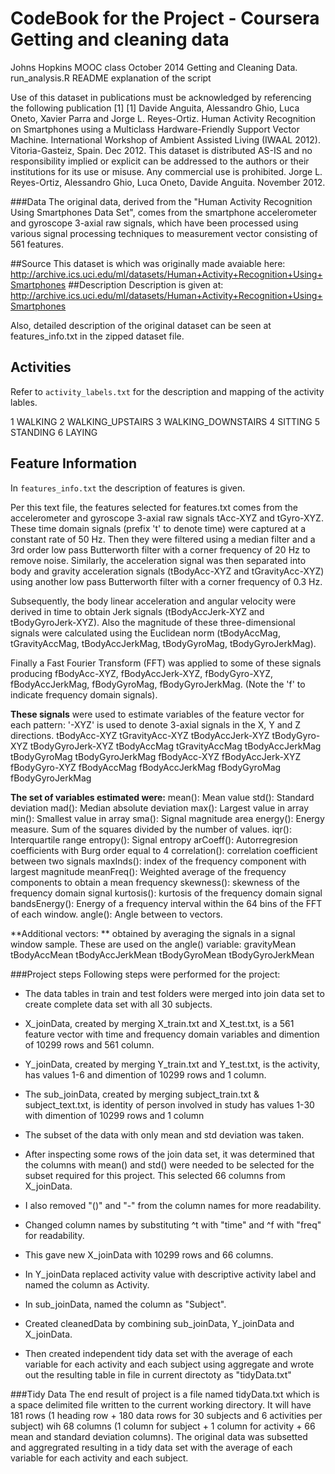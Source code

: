 CodeBook for the Project - Coursera Getting and cleaning data
=============================================================

Johns Hopkins MOOC class October 2014 Getting and Cleaning Data.  
run_analysis.R README explanation of the script

Use of this dataset in publications must be acknowledged by referencing
the following publication [1] 
[1] Davide Anguita, Alessandro Ghio, Luca Oneto, Xavier Parra and 
Jorge L. Reyes-Ortiz. Human Activity Recognition on Smartphones using a 
Multiclass Hardware-Friendly Support Vector Machine. International Workshop of
Ambient Assisted Living (IWAAL 2012). Vitoria-Gasteiz, Spain. Dec 2012.
This dataset is distributed AS-IS and no responsibility implied or explicit can
be addressed to the authors or their institutions for its use or misuse. Any
commercial use is prohibited. Jorge L. Reyes-Ortiz, Alessandro Ghio,
Luca Oneto, Davide Anguita. November 2012.

###Data
The original data, derived from the "Human Activity Recognition Using Smartphones Data Set",  comes from the smartphone accelerometer and gyroscope 3-axial raw signals, which have been processed using various signal processing techniques to measurement vector consisting of 561 features. 

##Source
This dataset is which was originally made avaiable here: http://archive.ics.uci.edu/ml/datasets/Human+Activity+Recognition+Using+Smartphones 
##Description
Description is given at: http://archive.ics.uci.edu/ml/datasets/Human+Activity+Recognition+Using+Smartphones

Also,  detailed description of the original dataset can be seen at features_info.txt in the zipped dataset file. 

Activities
----------
Refer to `activity_labels.txt` for the description and mapping of the activity lables.

1 WALKING
2 WALKING_UPSTAIRS
3 WALKING_DOWNSTAIRS
4 SITTING
5 STANDING
6 LAYING

Feature Information
-------------------
In  `features_info.txt` the description of features is given. 

Per this text file,  the features selected for features.txt comes from the accelerometer and gyroscope 3-axial raw signals tAcc-XYZ and tGyro-XYZ. These time domain signals (prefix 't' to denote time) were captured at a constant rate of 50 Hz. Then they were filtered using a median filter and a 3rd order low pass Butterworth filter with a corner frequency of 20 Hz to remove noise. Similarly, the acceleration signal was then separated into body and gravity acceleration signals (tBodyAcc-XYZ and tGravityAcc-XYZ) using another low pass Butterworth filter with a corner frequency of 0.3 Hz.

Subsequently, the body linear acceleration and angular velocity were derived in time to obtain Jerk signals (tBodyAccJerk-XYZ and tBodyGyroJerk-XYZ). Also the magnitude of these three-dimensional signals were calculated using the Euclidean norm (tBodyAccMag, tGravityAccMag, tBodyAccJerkMag, tBodyGyroMag, tBodyGyroJerkMag).

Finally a Fast Fourier Transform (FFT) was applied to some of these signals producing fBodyAcc-XYZ, fBodyAccJerk-XYZ, fBodyGyro-XYZ, fBodyAccJerkMag, fBodyGyroMag, fBodyGyroJerkMag. (Note the 'f' to indicate frequency domain signals).

**These signals** were used to estimate variables of the feature vector for each pattern:
'-XYZ' is used to denote 3-axial signals in the X, Y and Z directions.
tBodyAcc-XYZ
tGravityAcc-XYZ
tBodyAccJerk-XYZ
tBodyGyro-XYZ
tBodyGyroJerk-XYZ
tBodyAccMag
tGravityAccMag
tBodyAccJerkMag
tBodyGyroMag
tBodyGyroJerkMag
fBodyAcc-XYZ
fBodyAccJerk-XYZ
fBodyGyro-XYZ
fBodyAccMag
fBodyAccJerkMag
fBodyGyroMag
fBodyGyroJerkMag

**The set of variables estimated were:**
mean(): Mean value
std(): Standard deviation
mad(): Median absolute deviation
max(): Largest value in array
min(): Smallest value in array
sma(): Signal magnitude area
energy(): Energy measure. Sum of the squares divided by the number of values.
iqr(): Interquartile range
entropy(): Signal entropy
arCoeff(): Autorregresion coefficients with Burg order equal to 4
correlation(): correlation coefficient between two signals
maxInds(): index of the frequency component with largest magnitude
meanFreq(): Weighted average of the frequency components to obtain a mean frequency
skewness(): skewness of the frequency domain signal
kurtosis(): kurtosis of the frequency domain signal
bandsEnergy(): Energy of a frequency interval within the 64 bins of the FFT of each window.
angle(): Angle between to vectors.

**Additional vectors: ** obtained by averaging the signals in a signal window sample. These are used on the angle() variable:
gravityMean
tBodyAccMean
tBodyAccJerkMean
tBodyGyroMean
tBodyGyroJerkMean

###Project steps
Following steps were performed for the project:
*   The data tables in train and test folders were merged into join data set to create complete data set with all 30 subjects. 
  *  X_joinData, created by merging  X_train.txt and X_test.txt, is a 561 feature vector with time and frequency domain variables and dimention of 10299 rows and 561 column.
  *	Y_joinData, created by merging  Y_train.txt and Y_test.txt, is the activity, has values 1-6 and dimention of 10299 rows and 1 column.
  * The sub_joinData, created by merging  subject_train.txt & subject_text.txt,  is identity of person involved in study has values 1-30  with dimention of 10299 rows and 1 column

*  The subset of the data with only mean and std deviation was taken.
  *	After inspecting some rows of the join data set, it was determined that the columns with mean() and std() were needed to be selected for  the subset required for this project.  This selected 66 columns from X_joinData.  
  *	I also removed "()" and "-" from the column names for more readability.
  * Changed column names by substituting ^t with "time" and ^f with "freq" for readability.
  *	This gave new X_joinData with 10299 rows and 66 columns.

*  In Y_joinData replaced activity value with descriptive activity label and named the column as Activity.
*  In sub_joinData, named the column as "Subject".
*  Created cleanedData by combining sub_joinData, Y_joinData and X_joinData.  
*  Then created independent tidy data set with  the average of each variable for each activity and each subject using aggregate and wrote out the resulting table in file in current directoty as "tidyData.txt"

###Tidy Data
The end result of project is a file named tidyData.txt which is a space delimited file written to the current working directory. It will have 181 rows (1 heading row + 180 data rows for 30 subjects and 6 activities per subject) wih 68 columns (1 column for subject + 1 column for activity +  66 mean and standard deviation columns). The original  data was subsetted and  aggregrated resulting in a tidy data set with the average of each variable for each activity and each subject.


